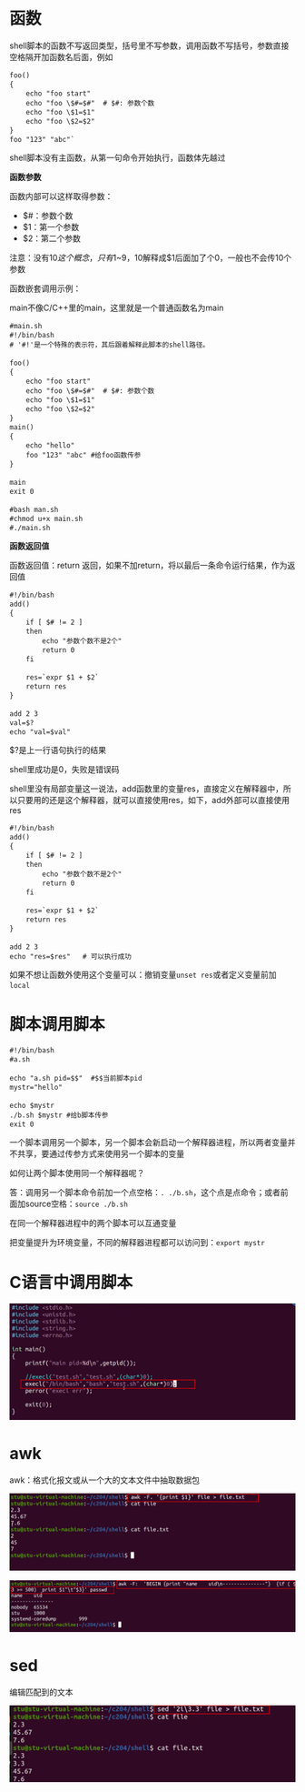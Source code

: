 # 函数
shell脚本的函数不写返回类型，括号里不写参数，调用函数不写括号，参数直接空格隔开加函数名后面，例如

```shell
foo()
{
	echo "foo start"
	echo "foo \$#=$#"  # $#: 参数个数
	echo "foo \$1=$1"
	echo "foo \$2=$2"
}
foo "123" "abc"`
```

shell脚本没有主函数，从第一句命令开始执行，函数体先越过

**函数参数**

函数内部可以这样取得参数：

- $#：参数个数
- $1：第一个参数
- $2：第二个参数

注意：没有$10这个概念，只有$1~$9，$10解释成$1后面加了个0，一般也不会传10个参数

函数嵌套调用示例：

main不像C/C++里的main，这里就是一个普通函数名为main

```shell
#main.sh
#!/bin/bash  
# '#!'是一个特殊的表示符，其后跟着解释此脚本的shell路径。

foo()
{
	echo "foo start"
	echo "foo \$#=$#"  # $#: 参数个数
	echo "foo \$1=$1"
	echo "foo \$2=$2"
}
main()
{
	echo "hello"
	foo "123" "abc" #给foo函数传参
}

main  
exit 0

#bash man.sh
#chmod u+x main.sh
#./main.sh	
```

**函数返回值**

函数返回值：return 返回，如果不加return，将以最后一条命令运行结果，作为返回值

```shell
#!/bin/bash
add()
{
	if [ $# != 2 ]
    then
    	echo "参数个数不是2个"
    	return 0
    fi
    
	res=`expr $1 + $2`
	return res
}

add 2 3
val=$? 
echo "val=$val"
```

$?是上一行语句执行的结果

shell里成功是0，失败是错误码

shell里没有局部变量这一说法，add函数里的变量res，直接定义在解释器中，所以只要用的还是这个解释器，就可以直接使用res，如下，add外部可以直接使用res

```shell
#!/bin/bash
add()
{
	if [ $# != 2 ]
    then
    	echo "参数个数不是2个"
    	return 0
    fi
    
	res=`expr $1 + $2`
	return res
}

add 2 3
echo "res=$res"   # 可以执行成功
```

如果不想让函数外使用这个变量可以：撤销变量`unset res`或者定义变量前加`local`

# 脚本调用脚本

```shell
#!/bin/bash
#a.sh

echo "a.sh pid=$$"  #$$当前脚本pid
mystr="hello"

echo $mystr
./b.sh $mystr #给b脚本传参
exit 0
```

一个脚本调用另一个脚本，另一个脚本会新启动一个解释器进程，所以两者变量并不共享，要通过传参方式来使用另一个脚本的变量

如何让两个脚本使用同一个解释器呢？

答：调用另一个脚本命令前加一个点空格：`. ./b.sh`，这个点是点命令；或者前面加source空格：`source ./b.sh`

在同一个解释器进程中的两个脚本可以互通变量

把变量提升为环境变量，不同的解释器进程都可以访问到：`export mystr` 

# C语言中调用脚本

![image-20210126114435530](img/Linux%EF%BC%9AShell%E7%BC%96%E7%A8%8B.img/image-20210126114435530.png)

# awk

awk：格式化报文或从一个大的文本文件中抽取数据包

<img src="img/Linux%EF%BC%9AShell%E7%BC%96%E7%A8%8B.img/image-20210126115817695.png" alt="image-20210126115817695" style="zoom:50%;" />

![image-20210126120724506](img/Linux%EF%BC%9AShell%E7%BC%96%E7%A8%8B.img/image-20210126120724506.png)

# sed

编辑匹配到的文本

![image-20210126121614508](img/Linux%EF%BC%9AShell%E7%BC%96%E7%A8%8B.img/image-20210126121614508.png)

